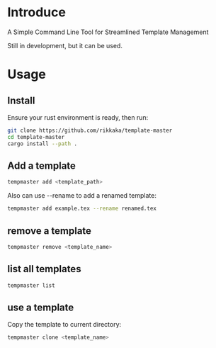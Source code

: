# Introduce
A Simple Command Line Tool for Streamlined Template Management

Still in development, but it can be used.

# Usage
## Install
Ensure your rust environment is ready, then run:
```bash
git clone https://github.com/rikkaka/template-master
cd template-master
cargo install --path .
```
## Add a template
```bash
tempmaster add <template_path>
```
Also can use --rename to add a renamed template:
```bash
tempmaster add example.tex --rename renamed.tex
```
## remove a template
```bash
tempmaster remove <template_name>
```
## list all templates
```bash
tempmaster list
```
## use a template
Copy the template to current directory:
```bash
tempmaster clone <template_name>
```